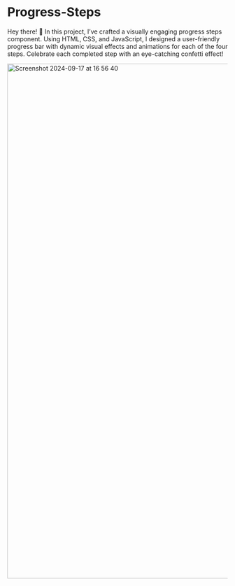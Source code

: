 # Progress-Steps
Hey there! 🌟 In this project, I’ve crafted a visually engaging progress steps component. Using HTML, CSS, and JavaScript, I designed a user-friendly progress bar with dynamic visual effects and animations for each of the four steps. Celebrate each completed step with an eye-catching confetti effect!

<img width="1178" alt="Screenshot 2024-09-17 at 16 56 40" src="https://github.com/user-attachments/assets/3456e9cf-84cc-4dac-8ed5-50b3cb9fdf23">
